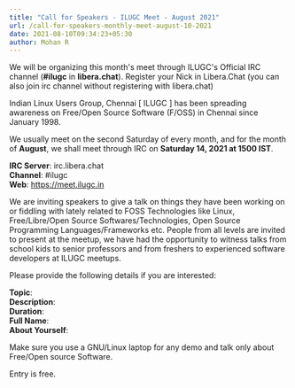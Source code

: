 ```yaml
---
title: "Call for Speakers - ILUGC Meet - August 2021"
url: /call-for-speakers-monthly-meet-august-10-2021
date: 2021-08-10T09:34:23+05:30
author: Mohan R
---
```


We will be organizing this month's meet through ILUGC's Official IRC
channel (**#ilugc** in **libera.chat**). Register your Nick in Libera.Chat
(you can also join irc channel without registering with libera.chat)

Indian Linux Users Group, Chennai [ ILUGC ] has been spreading
awareness on Free/Open Source Software (F/OSS) in Chennai since
January 1998.

We usually meet on the second Saturday of every month, and for the
month of **August**, we shall meet through IRC on **Saturday 14, 2021 at 1500
IST**.

**IRC Server**: irc.libera.chat\
**Channel**: #ilugc\
**Web**: https://meet.ilugc.in

We are inviting speakers to give a talk on things they have been
working on or fiddling with lately related to FOSS Technologies like
Linux, Free/Libre/Open Source Softwares/Technologies, Open Source
Programming Languages/Frameworks etc. People from all levels are
invited to present at the meetup, we have had the opportunity to
witness talks from school kids to senior professors and from freshers
to experienced software developers at ILUGC meetups.

Please provide the following details if you are interested:

**Topic**:\
**Description**:\
**Duration**:\
**Full Name**:\
**About Yourself**:

Make sure you use a GNU/Linux laptop for any demo and talk only about
Free/Open source Software.

Entry is free.
